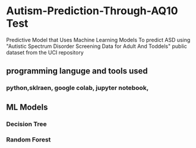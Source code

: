 # Autism-Prediction-Through-AQ10 Test
Predictive Model that Uses Machine Learning Models To predict ASD using "Autistic Spectrum Disorder Screening Data for Adult And Toddels" public dataset from the 
UCI repository
## programming languge and tools used
### python,sklraen, google colab, jupyter notebook,
## ML Models
### Decision Tree
### Random Forest
